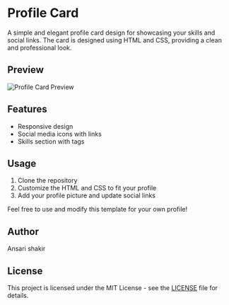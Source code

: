 # Profile Card

A simple and elegant profile card design for showcasing your skills and social links. The card is designed using HTML and CSS, providing a clean and professional look.

## Preview

![Profile Card Preview](https://i.postimg.cc/k4XrQrgC/Pfp-card.jpg)

## Features

- Responsive design
- Social media icons with links
- Skills section with tags

## Usage

1. Clone the repository
2. Customize the HTML and CSS to fit your profile
3. Add your profile picture and update social links

Feel free to use and modify this template for your own profile!

## Author

Ansari shakir

## License

This project is licensed under the MIT License - see the [LICENSE](LICENSE) file for details.
